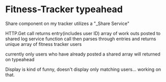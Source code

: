 # Fitness-Tracker typeahead

Share component on my tracker utilizes a "_Share Service"

HTTP.Get call returns entry(includes user ID) array of work outs posted to shared log
	service function call then parses through entries and returns unique
	array of fitness tracker users

currently only users who have already posted a shared array will returned on typeahead

Display is kind of funny, doesn't display only matching users... working on that.




